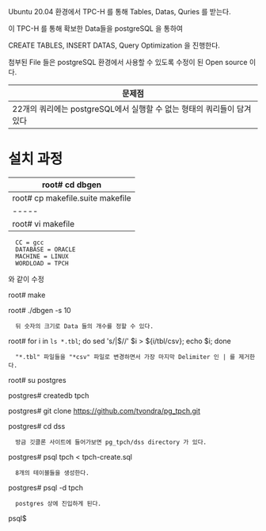 Ubuntu 20.04 환경에서 TPC-H 를 통해 Tables, Datas, Quries 를 받는다.

이 TPC-H 를 통해 확보한 Data들을 postgreSQL 을 통하여

CREATE TABLES, INSERT DATAS, Query Optimization 을 진행한다.

첨부된 File 들은 postgreSQL 환경에서 사용할 수 있도록 수정이 된 Open source 이다.

|문제점|
|-----|
|22개의 쿼리에는 postgreSQL에서 실행할 수 없는 형태의 쿼리들이 담겨있다|

# 설치 과정

|root# cd dbgen|
|-----|
|root# cp makefile.suite makefile|
|-----|
|root# vi makefile|
      
      CC = gcc
      DATABASE = ORACLE
      MACHINE = LINUX
      WORDLOAD = TPCH
      
  와 같이 수정
  
root# make

root# ./dbgen -s 10

      뒤 숫자의 크기로 Data 들의 개수를 정할 수 있다.
      
root# for i in `ls *.tbl`; do sed 's/|$//' $i > ${i/tbl/csv}; echo $i; done

      "*.tbl" 파일들을 "*csv" 파일로 변경하면서 가장 마지막 Delimiter 인 | 를 제거한다.
      
root# su postgres

postgres# createdb tpch

postgres# git clone https://github.com/tvondra/pg_tpch.git

postgres# cd dss
      
      방금 깃클론 사이트에 들어가보면 pg_tpch/dss directory 가 있다.
      
postgres# psql tpch < tpch-create.sql

      8개의 테이블들을 생성한다.
      
postgres# psql -d tpch

      postgres 상에 진입하게 된다.

psql$ 
